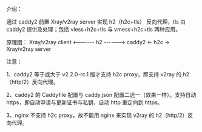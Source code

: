 介绍：

通过 caddy2 前置 Xray/v2ray server 实现 h2（h2c+tls） 反向代理，tls 由 caddy2 提供及处理；包括 vless+h2c+tls 与 vmess+h2c+tls 两种应用。

原理图： Xray/v2ray client <------ h2 ------> caddy2 <- h2c -> Xray/v2ray server

注意： 

1、caddy2 等于或大于 v2.2.0-rc.1 版才支持 h2c proxy，即支持 v2ray 的 h2（http/2）反向代理。

2、caddy2 的 Caddyfile 配置与 caddy.json 配置二选一（效果一样）。支持自动 https，即自动申请与更新证书与私钥，自动 http 重定向到 https。

3、nginx 不支持 h2c proxy，故不能用 nginx 来实现 v2ray 的 h2（http/2）反向代理。
